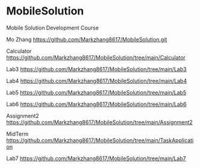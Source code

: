 # MobileSolution
Mobile Solution Development Course

Mo Zhang
https://github.com/Markzhang8617/MobileSolution.git

Calculator
https://github.com/Markzhang8617/MobileSolution/tree/main/Calculator

Lab3
https://github.com/Markzhang8617/MobileSolution/tree/main/Lab3

Lab4
https://github.com/Markzhang8617/MobileSolution/tree/main/Lab4

Lab5
https://github.com/Markzhang8617/MobileSolution/tree/main/Lab5

Lab6
https://github.com/Markzhang8617/MobileSolution/tree/main/Lab6

Assignment2
https://github.com/Markzhang8617/MobileSolution/tree/main/Assignment2

MidTerm
https://github.com/Markzhang8617/MobileSolution/tree/main/TaskApplication

Lab7
https://github.com/Markzhang8617/MobileSolution/tree/main/Lab7
